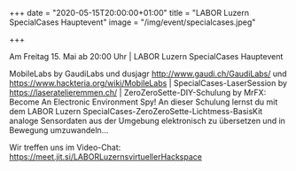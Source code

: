 +++
date = "2020-05-15T20:00:00+01:00"
title = "LABOR Luzern SpecialCases Hauptevent"
image = "/img/event/specialcases.jpeg"

+++

Am Freitag 15. Mai ab 20:00 Uhr | LABOR Luzern SpecialCases Hauptevent

MobileLabs by GaudiLabs und dusjagr http://www.gaudi.ch/GaudiLabs/ und https://www.hackteria.org/wiki/MobileLabs | SpecialCases-LaserSession by https://laseratelieremmen.ch/ | ZeroZeroSette-DIY-Schulung by MrFX: Become An Electronic Environment Spy! An dieser Schulung lernst du mit dem LABOR Luzern SpecialCases-ZeroZeroSette-Lichtmess-BasisKit analoge Sensordaten aus der Umgebung elektronisch zu übersetzen und in Bewegung umzuwandeln…

Wir treffen uns im Video-Chat: https://meet.jit.si/LABORLuzernsvirtuellerHackspace

